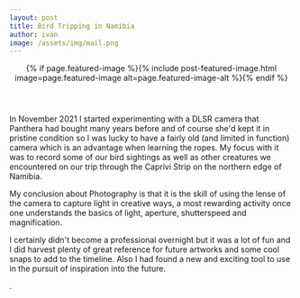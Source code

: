 ```yaml
---
layout: post
title: Bird Tripping in Namibia
author: ivan
image: /assets/img/mail.png
---
```

<header>
{% if page.featured-image %}{% include post-featured-image.html image=page.featured-image alt=page.featured-image-alt %}{% endif %}
</header>

<!--![]({{ page.image }})-->
<!--
maps
birding(freedom diversity, etc.
places names etc.
-->

In November 2021 I started experimenting with a DLSR camera that Panthera had bought many years before and of course she'd kept it in pristine condition so I was lucky to have a fairly old (and limited in function) camera which is an advantage when learning the ropes. My focus with it was to record some of our bird sightings as well as other creatures we encountered on our trip through the Caprivi Strip on the northern edge of Namibia.

My conclusion about Photography is that it is the skill of using the lense of the camera to capture light in creative ways, a most rewarding activity once one understands the basics of light, aperture, shutterspeed and magnification.

I certainly didn't become a professional overnight but it was a lot of fun and I did harvest plenty of great reference for future artworks and some cool snaps to add to the timeline. Also I had found a new and exciting tool to use in the pursuit of inspiration into the future.


.

<!--
Left home - AirBnb cape town

Strandfontein

Neiuwoudville

Orange River - Amanzi

Hardap

Windhoek -klein windhoek guest house

Waterberg - Plateu park

Roys camp

Hakusembe

Taranga - Stephan -

Nunda

Katima - Caprivi house boat safari's - Kurt

Zambezi Mubala lodge -
River pump place

Chobe

Namushasha

Nunda - Cameron, Baasi

Tsumeb shopping - Onguma (left because of noise etc.)- Checked out Namutoni in the park
got a fine

Etosha Safari Camp  - 3 nights

Toshari - Etosha - 1 night luxury chalet

Camp Mara - in Conservancy - Near Omaruru
Hunting Hartlaubs spurfowl
White tailed shrike
Great Sparrow

Spitzkop

...

-->
<!--
Style the posts and post list etc: images and some other good stuff.
https://www.youtube.com/watch?v=6oKO-7gsM4s&feature=youtu.be

https://www.youtube.com/watch?v=1GskmTFLrA4&feature=youtu.be
-->
